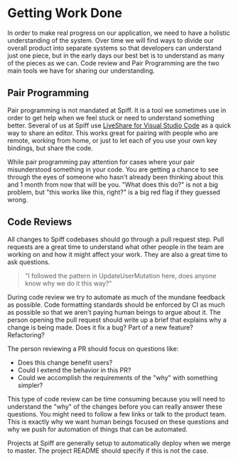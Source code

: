 # Getting Work Done

In order to make real progress on our application, we need to have a holistic understanding of the system.
Over time we will find ways to divide our overall product into separate systems so that developers can understand just one piece,
but in the early days our best bet is to understand as many of the pieces as we can.
Code review and Pair Programming are the two main tools we have for sharing our understanding.

## Pair Programming

Pair programming is not mandated at Spiff.
It is a tool we sometimes use in order to get help when we feel stuck or need to understand something better.
Several of us at Spiff use [LiveShare for Visual Studio Code](https://code.visualstudio.com/blogs/2017/11/15/live-share) as a quick way to share an editor.
This works great for pairing with people who are remote, working from home, or just to let each of you use your own key bindings, but share the code.

While pair programming pay attention for cases where your pair misunderstood something in your code.
You are getting a chance to see through the eyes of someone who hasn't already been thinking about this and 1 month from now that will be you.
"What does this do?" is not a big problem, but "this works like this, right?" is a big red flag if they guessed wrong.

## Code Reviews

All changes to Spiff codebases should go through a pull request step.
Pull requests are a great time to understand what other people in the team are working on and how it might affect your work.
They are also a great time to ask questions.

> "I followed the pattern in UpdateUserMutation here, does anyone know why we do it this way?"

During code review we try to automate as much of the mundane feedback as possible.
Code formatting standards should be enforced by CI as much as possible so that we aren't paying human beings to argue about it.
The person opening the pull request should write up a brief that explains why a change is being made.
Does it fix a bug? Part of a new feature? Refactoring?

The person reviewing a PR should focus on questions like:

* Does this change benefit users?
* Could I extend the behavior in this PR?
* Could we accomplish the requirements of the "why" with something simpler?

This type of code review can be time consuming because you will need to understand the "why" of the changes before you can really answer these questions.
You might need to follow a few links or talk to the product team.
This is exactly why we want human beings focused on these questions and why we push for automation of things that can be automated.

Projects at Spiff are generally setup to automatically deploy when we merge to master.
The project README should specify if this is not the case.
